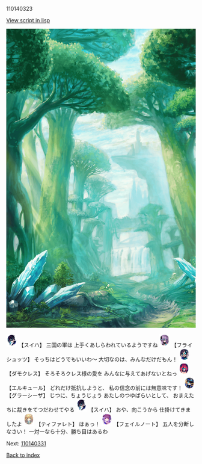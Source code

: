 110140323

[View script in lisp](../scripts/110140323.txt)

![forest.png](../images/backgrounds/forest.png)

<img src="../images/units/3401719.png" alt="3401719.png" height="34"/>
【スイハ】
三国の軍は
上手くあしらわれているようですね

<img src="../images/units/3502719.png" alt="3502719.png" height="34"/>
【フライシュッツ】
そっちはどうでもいいわ～
大切なのは、みんなだけだもん！

<img src="../images/units/3103519.png" alt="3103519.png" height="34"/>
【ダモクレス】
そろそろクレス様の愛を
みんなに与えてあげないとねっ

<img src="../images/units/3202519.png" alt="3202519.png" height="34"/>
【エルキュール】
どれだけ抵抗しようと、
私の信念の前には無意味です！

<img src="../images/units/3302619.png" alt="3302619.png" height="34"/>
【グラーシーザ】
じつに、ちょうじょう
あたしのつゆばらいとして、
おまえたちに裁きをてつだわせてやる

<img src="../images/units/3401719.png" alt="3401719.png" height="34"/>
【スイハ】
おや、向こうから
仕掛けてきましたよ

<img src="../images/units/3503211.png" alt="3503211.png" height="34"/>
【ティファレト】
はぁっ！

<img src="../images/units/3401911.png" alt="3401911.png" height="34"/>
【フェイルノート】
五人を分断しなさい！
一対一なら十分、勝ち目はあるわ

Next: [110140331](110140331.md)

[Back to index](index.md)
